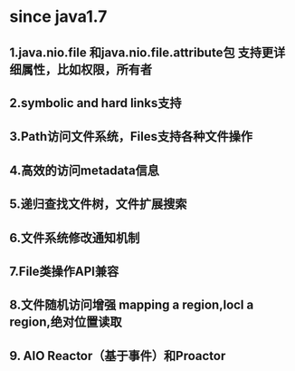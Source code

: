 # since java1.7
## 1.java.nio.file 和java.nio.file.attribute包 支持更详细属性，比如权限，所有者   
## 2.symbolic and hard links支持   
## 3.Path访问文件系统，Files支持各种文件操作   
## 4.高效的访问metadata信息   
## 5.递归查找文件树，文件扩展搜索   
## 6.文件系统修改通知机制   
## 7.File类操作API兼容   
## 8.文件随机访问增强 mapping a region,locl a region,绝对位置读取   
## 9. AIO Reactor（基于事件）和Proactor 